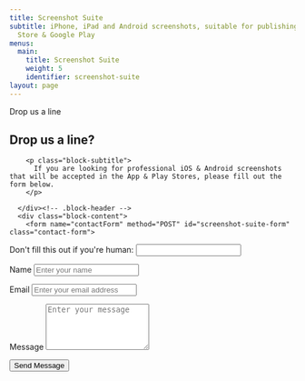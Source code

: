 ```yaml
---
title: Screenshot Suite
subtitle: iPhone, iPad and Android screenshots, suitable for publishing to App
  Store & Google Play
menus:
  main:
    title: Screenshot Suite
    weight: 5
    identifier: screenshot-suite
layout: page
---
```

Drop us a line

<section id="contact-form-home" class="block contact-block outer">
  <div class="inner">
    <div class="block-inside">
      <div class="block-header">
        <h2 class="block-title line-top">Drop us a line?</h2>
        
        
        <p class="block-subtitle">
          If you are looking for professional iOS & Android screenshots that will be accepted in the App & Play Stores, please fill out the form below.
        </p>
        
      </div><!-- .block-header -->
      <div class="block-content">
        <form name="contactForm" method="POST" id="screenshot-suite-form" class="contact-form">
  <p class="screen-reader-text">
    <label>Don't fill this out if you're human: <input name="bot-field"></label>
  </p>
  <p class="form-row">
    <label class="form-label" for="contact-user-name">Name</label>
    <input type="text" name="name" id="contact-user-name" class="form-input" placeholder="Enter your name">
    <span class="input-focus" aria-hidden="true"></span>
  </p>
  <p class="form-row">
    <label class="form-label" for="contact-user-email">Email</label>
    <input type="email" name="email" id="contact-user-email" class="form-input" placeholder="Enter your email address">
    <span class="input-focus" aria-hidden="true"></span>
  </p>
  <p class="form-row">
    <label class="form-label" for="contact-message">Message</label>
    <textarea name="message" id="contact-message" class="form-textarea" rows="5" placeholder="Enter your message"></textarea>
    <span class="input-focus" aria-hidden="true"></span>
  </p>
  <input type="hidden" name="form-name" value="contactForm">
  <p class="form-row form-submit">
    <button type="submit" class="button">Send Message</button>
  </p>
</form><!-- .contact-form -->

  </div><!-- .inner -->
</section>